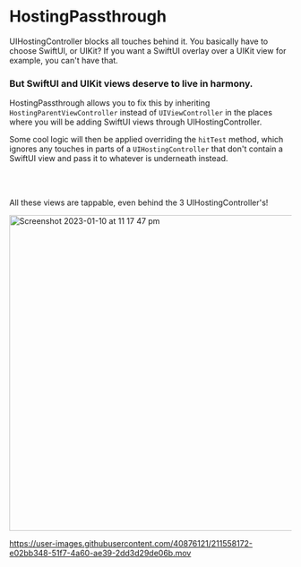 # HostingPassthrough

UIHostingController blocks all touches behind it. You basically have to choose SwiftUI, or UIKit? If you want a SwiftUI overlay over a UIKit view for example, you can't have that.

### But SwiftUI and UIKit views deserve to live in harmony.

HostingPassthrough allows you to fix this by inheriting `HostingParentViewController` instead of `UIViewController` in the places where you will be adding SwiftUI views through UIHostingController.

Some cool logic will then be applied overriding the `hitTest` method, which ignores any touches in parts of a `UIHostingController` that don't contain a SwiftUI view and pass it to whatever is underneath instead.

<br />
<br />

All these views are tappable, even behind the 3 UIHostingController's!

<img width="564" alt="Screenshot 2023-01-10 at 11 17 47 pm" src="https://user-images.githubusercontent.com/40876121/211558009-617f0ec3-966b-4e0a-b47b-8e39c1f04bcd.png">



https://user-images.githubusercontent.com/40876121/211558172-e02bb348-51f7-4a60-ae39-2dd3d29de06b.mov

